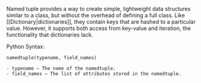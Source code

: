 Named tuple provides a way to create simple, lightweight data structures similar to a class, but without the overhead of defining a full class. Like [[Dictionary|dictionaries]], they contain keys that are hashed to a particular value. However, it supports both access from key-value and iteration, the functionality that dictionaries lack.

Python Syntax:
```
namedtuple(typename, field_names)

- typename – The name of the namedtuple.
- field_names – The list of attributes stored in the namedtuple.
```